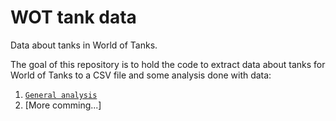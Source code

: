 # WOT tank data
Data about tanks in World of Tanks.

The goal of this repository is to hold the code to extract data about tanks for World of Tanks to a
CSV file and some analysis done with data: 

1. [`General analysis`](1%20General%20analysis.ipynb)
2. [More comming...]
